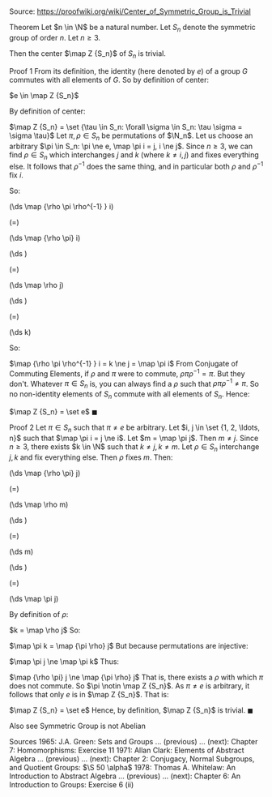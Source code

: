 # 

Source: https://proofwiki.org/wiki/Center_of_Symmetric_Group_is_Trivial



Theorem
Let $n \in \N$ be a natural number.
Let $S_n$ denote the symmetric group of order $n$.
Let $n \ge 3$.

Then the center $\map Z {S_n}$ of $S_n$ is trivial.


Proof 1
From its definition, the identity (here denoted by $e$) of a group $G$ commutes with all elements of $G$.
So by definition of center:

$e \in \map Z {S_n}$

By definition of center:

$\map Z {S_n} = \set {\tau \in S_n: \forall \sigma \in S_n: \tau \sigma = \sigma \tau}$
Let $\pi, \rho \in S_n$ be permutations of $\N_n$.
Let us choose an arbitrary $\pi \in S_n: \pi \ne e, \map \pi i = j, i \ne j$.
Since $n \ge 3$, we can find $\rho \in S_n$ which interchanges $j$ and $k$ (where $k \ne i, j$) and fixes everything else.
It follows that $\rho^{-1}$ does the same thing, and in particular both $\rho$ and $\rho^{-1}$ fix $i$.

So:














\(\ds \map {\rho \pi \rho^{-1} } i\)

\(=\)







\(\ds \map {\rho \pi} i\)




















\(\ds \)

\(=\)







\(\ds \map \rho j\)




















\(\ds \)

\(=\)







\(\ds k\)










So:

$\map {\rho \pi \rho^{-1} } i = k \ne j = \map \pi i$
From Conjugate of Commuting Elements, if $\rho$ and $\pi$ were to commute, $\rho \pi \rho^{-1} = \pi$.
But they don't.
Whatever $\pi \in S_n$ is, you can always find a $\rho$ such that $\rho \pi \rho^{-1} \ne \pi$.
So no non-identity elements of $S_n$ commute with all elements of $S_n$.
Hence:

$\map Z {S_n} = \set e$
$\blacksquare$


Proof 2
Let $\pi \in S_n$ such that $\pi \ne e$ be arbitrary.
Let $i, j \in \set {1, 2, \ldots, n}$ such that $\map \pi i = j \ne i$.
Let $m = \map \pi j$.
Then $m \ne j$.
Since $n \ge 3$, there exists $k \in \N$ such that $k \ne j, k \ne m$.
Let $\rho \in S_n$ interchange $j, k$ and fix everything else.
Then $\rho$ fixes $m$.
Then:














\(\ds \map {\rho \pi} j\)

\(=\)







\(\ds \map \rho m\)




















\(\ds \)

\(=\)







\(\ds m\)




















\(\ds \)

\(=\)







\(\ds \map \pi j\)









By definition of $\rho$:

$k = \map \rho j$
So:

$\map \pi k = \map {\pi \rho} j$
But because permutations are injective:

$\map \pi j \ne \map \pi k$
Thus:

$\map {\rho \pi} j \ne \map {\pi \rho} j$
That is, there exists a $\rho$ with which $\pi$ does not commute.
So $\pi \notin \map Z {S_n}$.
As $\pi \ne e$ is arbitrary, it follows that only $e$ is in $\map Z {S_n}$.
That is:

$\map Z {S_n} = \set e$
Hence, by definition, $\map Z {S_n}$ is trivial.
$\blacksquare$


Also see
Symmetric Group is not Abelian


Sources
1965: J.A. Green: Sets and Groups ... (previous) ... (next): Chapter $7$: Homomorphisms: Exercise $11$
1971: Allan Clark: Elements of Abstract Algebra ... (previous) ... (next): Chapter $2$: Conjugacy, Normal Subgroups, and Quotient Groups: $\S 50 \alpha$
1978: Thomas A. Whitelaw: An Introduction to Abstract Algebra ... (previous) ... (next): Chapter $6$: An Introduction to Groups: Exercise $6 \ \text{(ii)}$




